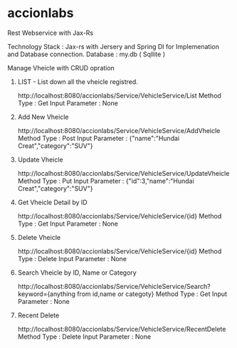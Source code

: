# accionlabs
Rest Webservice with Jax-Rs

Technology Stack : Jax-rs with Jersery and Spring DI for Implemenation and Database connection.
Database : my.db ( Sqllite )



Manage Vheicle with CRUD opration
1. LIST - List down all the vheicle registred.

    http://localhost:8080/accionlabs/Service/VehicleService/List
    Method Type : Get
    Input Parameter : None
    
2.  Add New Vheicle
    
    http://localhost:8080/accionlabs/Service/VehicleService/AddVheicle
    Method Type : Post
    Input Parameter : {"name":"Hundai Creat","category":"SUV"}
     
3.  Update Vheicle
    
    http://localhost:8080/accionlabs/Service/VehicleService/UpdateVheicle
    Method Type : Put
    Input Parameter : {"id":3,"name":"Hundai Creat","category":"SUV"}
    
4.  Get Vheicle Detail by ID

    http://localhost:8080/accionlabs/Service/VehicleService/{id}
    Method Type : Get
    Input Parameter : None
    
5.  Delete Vheicle
    
    http://localhost:8080/accionlabs/Service/VehicleService/{id}
    Method Type : Delete
    Input Parameter : None
    
6.  Search Vheicle by ID, Name or Category

    http://localhost:8080/accionlabs/Service/VehicleService/Search?keyword={anything from id,name or categoty}
    Method Type : Get
    Input Parameter : None
    
7.  Recent Delete

    http://localhost:8080/accionlabs/Service/VehicleService/RecentDelete
    Method Type : Delete
    Input Parameter : None
    
